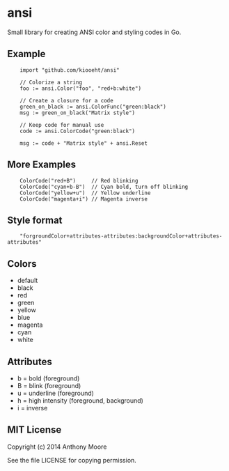 # ansi

Small library for creating ANSI color and styling codes in Go.

## Example

		import "github.com/kiooeht/ansi"

		// Colorize a string
		foo := ansi.Color("foo", "red+b:white")

		// Create a closure for a code
		green_on_black := ansi.ColorFunc("green:black")
		msg := green_on_black("Matrix style")

		// Keep code for manual use
		code := ansi.ColorCode("green:black")

		msg := code + "Matrix style" + ansi.Reset

## More Examples

		ColorCode("red+B")     // Red blinking
		ColorCode("cyan+b-B")  // Cyan bold, turn off blinking
		ColorCode("yellow+u")  // Yellow underline
		ColorCode("magenta+i") // Magenta inverse

## Style format

		"forgroundColor+attributes-attributes:backgroundColor+attributes-attributes"

## Colors

* default
* black
* red
* green
* yellow
* blue
* magenta
* cyan
* white

## Attributes

* b = bold (foreground)
* B = blink (foreground)
* u = underline (foreground)
* h = high intensity (foreground, background)
* i = inverse

## MIT License

Copyright (c) 2014 Anthony Moore

See the file LICENSE for copying permission.
